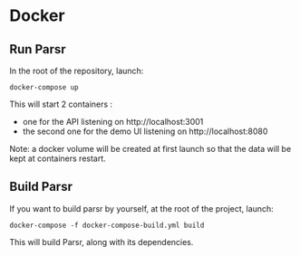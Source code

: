 # Docker

## Run Parsr

In the root of the repository, launch:

```
docker-compose up
```

This will start 2 containers :

- one for the API listening on http://localhost:3001
- the second one for the demo UI listening on http://localhost:8080

Note: a docker volume will be created at first launch so that the data will be kept at containers restart.

## Build Parsr

If you want to build parsr by yourself, at the root of the project, launch:

```
docker-compose -f docker-compose-build.yml build
```

This will build Parsr, along with its dependencies.
